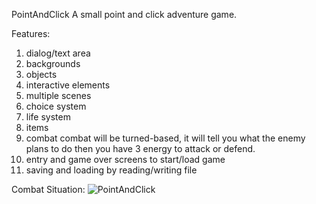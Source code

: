 PointAndClick
A small point and click adventure game.

Features:
1. dialog/text area
2. backgrounds
3. objects
4. interactive elements
5. multiple scenes
6. choice system
7. life system
8. items
9. combat
		combat will be turned-based, it will tell you what the enemy plans to do then you have 3 energy to attack or defend.
10. entry and game over screens to start/load game
11. saving and loading by reading/writing file


Combat Situation:
![PointAndClick](https://github.com/Ethan-Nowa/PointAndClick/assets/140451419/11b14b23-1e2b-4ebd-b9e8-cd71a109fe8b)
